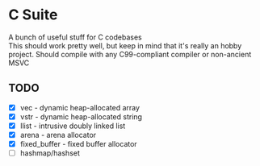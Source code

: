 # C Suite
A bunch of useful stuff for C codebases  
This should work pretty well, but keep in mind that it's really an hobby project.
Should compile with any C99-compliant compiler or non-ancient MSVC

## TODO
- [x] vec - dynamic heap-allocated array
- [x] vstr - dynamic heap-allocated string
- [x] llist - intrusive doubly linked list
- [x] arena - arena allocator
- [x] fixed_buffer - fixed buffer allocator
- [ ] hashmap/hashset